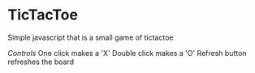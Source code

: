 # TicTacToe
Simple javascript that is a small game of tictactoe

*Controls*
One click makes a 'X' 
Double click makes a 'O'
Refresh button refreshes the board
